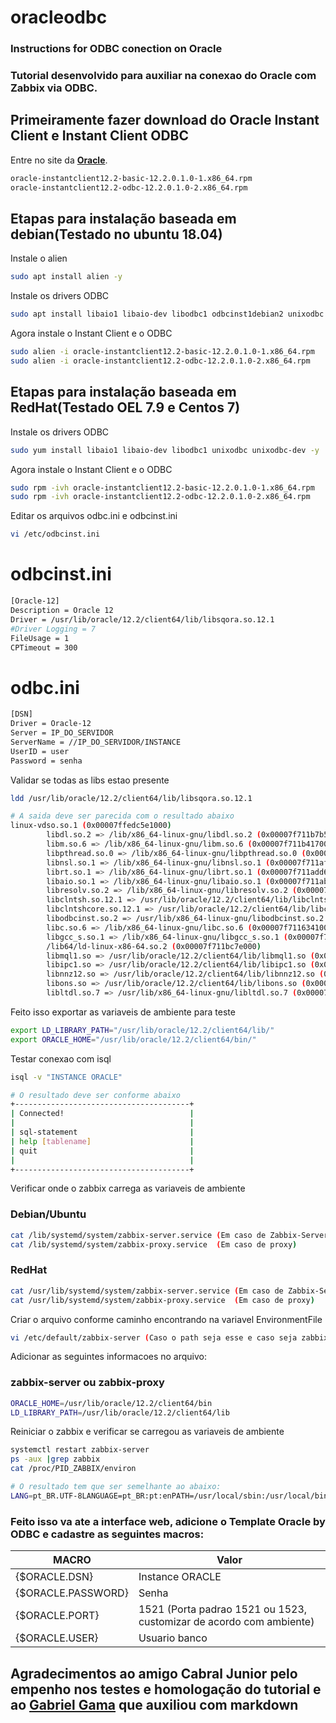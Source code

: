 # oracleodbc
### Instructions for ODBC conection on Oracle
### Tutorial desenvolvido para auxiliar na conexao do Oracle com Zabbix via ODBC.


## Primeiramente fazer download do Oracle Instant Client e Instant Client ODBC
Entre no site da **[Oracle](https://www.oracle.com/technetwork/topics/linuxx86-64soft-092277.html)**.
```sh
oracle-instantclient12.2-basic-12.2.0.1.0-1.x86_64.rpm
oracle-instantclient12.2-odbc-12.2.0.1.0-2.x86_64.rpm
```

## Etapas para instalação baseada em debian(Testado no ubuntu 18.04)

Instale o alien
```sh
sudo apt install alien -y
```
Instale os drivers ODBC
```sh
sudo apt install libaio1 libaio-dev libodbc1 odbcinst1debian2 unixodbc unixodbc-dev -y
```
Agora instale o Instant Client e o ODBC
```sh
sudo alien -i oracle-instantclient12.2-basic-12.2.0.1.0-1.x86_64.rpm
sudo alien -i oracle-instantclient12.2-odbc-12.2.0.1.0-2.x86_64.rpm
```

## Etapas para instalação baseada em RedHat(Testado OEL 7.9 e Centos 7)
Instale os drivers ODBC
```sh
sudo yum install libaio1 libaio-dev libodbc1 unixodbc unixodbc-dev -y
```
Agora instale o Instant Client e o ODBC
```sh
sudo rpm -ivh oracle-instantclient12.2-basic-12.2.0.1.0-1.x86_64.rpm
sudo rpm -ivh oracle-instantclient12.2-odbc-12.2.0.1.0-2.x86_64.rpm
```

Editar os arquivos odbc.ini e odbcinst.ini
```sh
vi /etc/odbcinst.ini
```
# odbcinst.ini
```sh
[Oracle-12]
Description = Oracle 12
Driver = /usr/lib/oracle/12.2/client64/lib/libsqora.so.12.1
#Driver Logging = 7
FileUsage = 1
CPTimeout = 300
```

# odbc.ini
```sh
[DSN]
Driver = Oracle-12
Server = IP_DO_SERVIDOR
ServerName = //IP_DO_SERVIDOR/INSTANCE
UserID = user
Password = senha
```
Validar se todas as libs estao presente
```sh
ldd /usr/lib/oracle/12.2/client64/lib/libsqora.so.12.1

# A saida deve ser parecida com o resultado abaixo
linux-vdso.so.1 (0x00007ffedc5e1000)
        libdl.so.2 => /lib/x86_64-linux-gnu/libdl.so.2 (0x00007f711b7b5000)
        libm.so.6 => /lib/x86_64-linux-gnu/libm.so.6 (0x00007f711b417000)
        libpthread.so.0 => /lib/x86_64-linux-gnu/libpthread.so.0 (0x00007f711b1f8000)
        libnsl.so.1 => /lib/x86_64-linux-gnu/libnsl.so.1 (0x00007f711afde000)
        librt.so.1 => /lib/x86_64-linux-gnu/librt.so.1 (0x00007f711add6000)
        libaio.so.1 => /lib/x86_64-linux-gnu/libaio.so.1 (0x00007f711abd4000)
        libresolv.so.2 => /lib/x86_64-linux-gnu/libresolv.so.2 (0x00007f711a9ba000)
        libclntsh.so.12.1 => /usr/lib/oracle/12.2/client64/lib/libclntsh.so.12.1 (0x00007f7116f15000)
        libclntshcore.so.12.1 => /usr/lib/oracle/12.2/client64/lib/libclntshcore.so.12.1 (0x00007f7116947000)
        libodbcinst.so.2 => /usr/lib/x86_64-linux-gnu/libodbcinst.so.2 (0x00007f7116732000)
        libc.so.6 => /lib/x86_64-linux-gnu/libc.so.6 (0x00007f7116341000)
        libgcc_s.so.1 => /lib/x86_64-linux-gnu/libgcc_s.so.1 (0x00007f7116129000)
        /lib64/ld-linux-x86-64.so.2 (0x00007f711bc7e000)
        libmql1.so => /usr/lib/oracle/12.2/client64/lib/libmql1.so (0x00007f7115eb2000)
        libipc1.so => /usr/lib/oracle/12.2/client64/lib/libipc1.so (0x00007f7115a7f000)
        libnnz12.so => /usr/lib/oracle/12.2/client64/lib/libnnz12.so (0x00007f7115336000)
        libons.so => /usr/lib/oracle/12.2/client64/lib/libons.so (0x00007f71150e8000)
        libltdl.so.7 => /usr/lib/x86_64-linux-gnu/libltdl.so.7 (0x00007f7114ede000)
 ```       
Feito isso exportar as variaveis de ambiente para teste
```sh
export LD_LIBRARY_PATH="/usr/lib/oracle/12.2/client64/lib/"
export ORACLE_HOME="/usr/lib/oracle/12.2/client64/bin/"
```

Testar conexao com isql
```sh
isql -v "INSTANCE ORACLE"

# O resultado deve ser conforme abaixo
+---------------------------------------+
| Connected!                            |
|                                       |
| sql-statement                         |
| help [tablename]                      |
| quit                                  |
|                                       |
+---------------------------------------+
```

Verificar onde o zabbix carrega as variaveis de ambiente
### Debian/Ubuntu
```sh
cat /lib/systemd/system/zabbix-server.service (Em caso de Zabbix-Server)
cat /lib/systemd/system/zabbix-proxy.service  (Em caso de proxy)
``` 
### RedHat
```sh
cat /usr/lib/systemd/system/zabbix-server.service (Em caso de Zabbix-Server)
cat /usr/lib/systemd/system/zabbix-proxy.service  (Em caso de proxy)
``` 

Criar o arquivo conforme caminho encontrando na variavel EnvironmentFile
```sh
vi /etc/default/zabbix-server (Caso o path seja esse e caso seja zabbix server, adaptar de acordo com o ambiente)
```
Adicionar as seguintes informacoes no arquivo:
### zabbix-server ou zabbix-proxy
```sh
ORACLE_HOME=/usr/lib/oracle/12.2/client64/bin
LD_LIBRARY_PATH=/usr/lib/oracle/12.2/client64/lib
```
Reiniciar o zabbix e verificar se carregou as variaveis de ambiente
```sh
systemctl restart zabbix-server
ps -aux |grep zabbix
cat /proc/PID_ZABBIX/environ

# O resultado tem que ser semelhante ao abaixo:
LANG=pt_BR.UTF-8LANGUAGE=pt_BR:pt:enPATH=/usr/local/sbin:/usr/local/bin:/usr/sbin:/usr/bin:/opt/oracle/instantclient_12_2/INVOCATION_ID=d6c9931de97a4df6af7bb6db7f7d342aJOURNAL_STREAM=8:11598215CONFFILE=/etc/zabbix/zabbix_proxy.confLD_LIBRARY_PATH=/usr/lib/oracle/12.2/client64/libORACLE_HOME=/usr/lib/oracle/12.2/client64/bin
```

### Feito isso va ate a interface web, adicione o Template Oracle by ODBC e cadastre as seguintes macros:
| MACRO              | Valor |
|------------------- | ----- |
| {$ORACLE.DSN}      | Instance ORACLE |
| {$ORACLE.PASSWORD} | Senha |
| {$ORACLE.PORT}     | 1521 (Porta padrao 1521 ou 1523, customizar de acordo com ambiente) |
| {$ORACLE.USER}     | Usuario banco |




## Agradecimentos ao amigo Cabral Junior pelo empenho nos testes e homologação do tutorial e ao [Gabriel Gama](https://github.com/tr4kthebox) que auxiliou com markdown 

